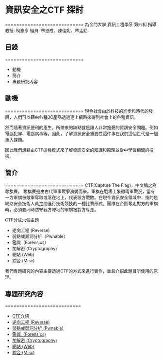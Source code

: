 # 資訊安全之CTF 探討
============================
為金門大學 資訊工程學系 第四組
指導教授: 柯志亨
組員: 林恩成、陳佳妮、林孟勳

## 目錄
============================
*  動機
*  簡介
*  專題研究內容

## 動機
============================
現今社會由於科技的進步和時代的發展，人們可以藉由各種3C產品透過連上網路來得到社會上的各種資訊。

然而隨著資訊便利的產生，所帶來的缺點就是讓人非常擔憂的資訊安全問題。例如電腦犯罪、電腦病毒等。因此，了解資訊安全重要性這件事在我們這個世代是一個重大課題。

因此我們想藉由CTF這種模式來了解資訊安全的知識和原理並從中學習相關的技術。

## 簡介
============================
CTF(Capture The Flag)，中文稱之為奪旗賽。
奪旗賽是由古代軍事戰爭演變而來。軍旗在戰場上象徵兩軍戰況，當有一方軍旗被敵軍奪取或落在地上，代表該方戰敗。在現今資訊安全領域中，指的是網路安全技術人員之間進行技術競技的一種比賽形式。團隊在企圖奪走對方的軍旗時，必須要同時防守我方陣地的軍旗被對方奪走。

CTF分成六個主題

* 逆向工程 (Reverse)
* 弱點或漏洞分析（Pwnable）
* 鑑識（Forensics）
* 加解密 (Cryptography)
* 網站 (Web)
* 綜合 (Misc)

我們專題研究的內容主要透過CTF的方式來進行實作，並且介紹此題目所使用的原理。

## 專題研究內容
===========================
* [CTF介紹](./CTF介紹/README.md)
* [逆向工程 (Reverse)](url)
* [弱點或弱洞分析 (Pwnable)](url)
* [鑑識（Forensics)](url)
* [加解密 (Cryptography)](url)
* [網站 (Web)](url)
* [綜合 (Misc)](url)
